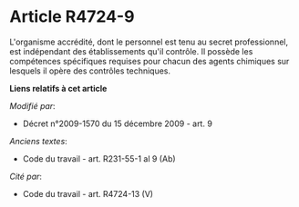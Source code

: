 # Article R4724-9

L'organisme accrédité, dont le personnel est tenu au secret professionnel, est indépendant des établissements qu'il contrôle.
Il possède les compétences spécifiques requises pour chacun des agents chimiques sur lesquels il opère des contrôles
techniques.

**Liens relatifs à cet article**

_Modifié par_:

  - Décret n°2009-1570 du 15 décembre 2009 - art. 9

_Anciens textes_:

  - Code du travail - art. R231-55-1 al 9 (Ab)

_Cité par_:

  - Code du travail - art. R4724-13 (V)
